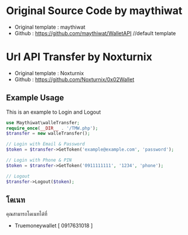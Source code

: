 # Original Source Code by maythiwat
- Original template : maythiwat
- Github : https://github.com/maythiwat/WalletAPI //default template

# Url API Transfer by Noxturnix
- Original template : Noxturnix
- Github : https://github.com/Noxturnix/0x02Wallet

## Example Usage
This is an example to Login and Logout
```php
use Maythiwat\walleTransfer;
require_once(__DIR__ . '/TMW.php');
$transfer = new walleTransfer();

// Login with Email & Password
$token = $transfer->GetToken('example@example.com', 'password');

// Login with Phone & PIN
$token = $transfer->GetToken('0911111111', '1234', 'phone');

// Logout
$transfer->Logout($token);
```

## โดเนท
คุณสามารถโดเนทได้ที่ 
- Truemoneywallet [ 0917631018 ]
